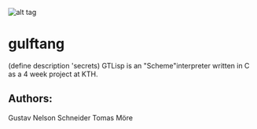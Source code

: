![alt tag](http://theamericanmetalsigncompany.com/shop/media/catalog/product/cache/1/image/9df78eab33525d08d6e5fb8d27136e95/8/0/80106.jpg)

# gulftang
(define description 'secrets)
GTLisp is an "Scheme"interpreter written in C as a 4 week project at KTH.

## Authors:
Gustav Nelson Schneider
Tomas Möre
